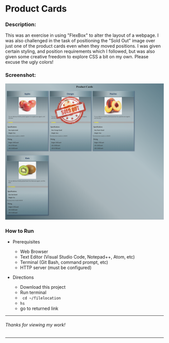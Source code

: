 # Product Cards

### Description:
This was an exercise in using "FlexBox" to alter the layout of a webpage. I was also challenged in the task of positioning the "Sold Out" image over just one of the product cards even when they moved positions. I was given certain styling, and position requirements which I followed, but was also given some creative freedom to explore CSS a bit on my own. Please excuse the ugly colors!

### Screenshot:
![alt text][ss]

[ss]: https://raw.githubusercontent.com/KeithRWalker/productcards/master/imgs/productCardImg.png "Product Cards Screen Capture"

### How to Run
* Prerequisites
    * Web Browser
    * Text Editor (Visual Studio Code, Notepad++, Atom, etc)
    * Terminal (Git Bash, command prompt, etc)
    * HTTP server (must be configured)

* Directions
    * Download this project
    * Run terminal
    * ``` cd ~/filelocation```
    * ``` hs ```
    * go to returned link

*****************************
###### Thanks for viewing my work!
*****************************